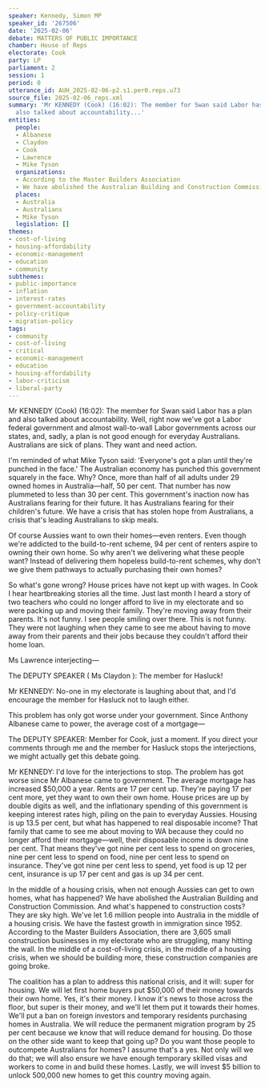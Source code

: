 ```yaml
---
speaker: Kennedy, Simon MP
speaker_id: '267506'
date: '2025-02-06'
debate: MATTERS OF PUBLIC IMPORTANCE
chamber: House of Reps
electorate: Cook
party: LP
parliament: 2
session: 1
period: 0
utterance_id: AUH_2025-02-06-p2.s1.per0.reps.u73
source_file: 2025-02-06_reps.xml
summary: 'Mr KENNEDY (Cook) (16:02): The member for Swan said Labor has a plan and
  also talked about accountability...'
entities:
  people:
  - Albanese
  - Claydon
  - Cook
  - Lawrence
  - Mike Tyson
  organizations:
  - According to the Master Builders Association
  - We have abolished the Australian Building and Construction Commission
  places:
  - Australia
  - Australians
  - Mike Tyson
  legislation: []
themes:
- cost-of-living
- housing-affordability
- economic-management
- education
- community
subthemes:
- public-importance
- inflation
- interest-rates
- government-accountability
- policy-critique
- migration-policy
tags:
- community
- cost-of-living
- critical
- economic-management
- education
- housing-affordability
- labor-criticism
- liberal-party
---
```


Mr KENNEDY (Cook) (16:02): The member for Swan said Labor has a plan and also talked about accountability. Well, right now we've got a Labor federal government and almost wall-to-wall Labor governments across our states, and, sadly, a plan is not good enough for everyday Australians. Australians are sick of plans. They want and need action.

I'm reminded of what Mike Tyson said: 'Everyone's got a plan until they're punched in the face.' The Australian economy has punched this government squarely in the face. Why? Once, more than half of all adults under 29 owned homes in Australia—half, 50 per cent. That number has now plummeted to less than 30 per cent. This government's inaction now has Australians fearing for their future. It has Australians fearing for their children's future. We have a crisis that has stolen hope from Australians, a crisis that's leading Australians to skip meals.

Of course Aussies want to own their homes—even renters. Even though we're addicted to the build-to-rent scheme, 94 per cent of renters aspire to owning their own home. So why aren't we delivering what these people want? Instead of delivering them hopeless build-to-rent schemes, why don't we give them pathways to actually purchasing their own homes?

So what's gone wrong? House prices have not kept up with wages. In Cook I hear heartbreaking stories all the time. Just last month I heard a story of two teachers who could no longer afford to live in my electorate and so were packing up and moving their family. They're moving away from their parents. It's not funny. I see people smiling over there. This is not funny. They were not laughing when they came to see me about having to move away from their parents and their jobs because they couldn't afford their home loan.

Ms Lawrence interjecting—

The DEPUTY SPEAKER ( Ms Claydon ): The member for Hasluck!

Mr KENNEDY: No-one in my electorate is laughing about that, and I'd encourage the member for Hasluck not to laugh either.

This problem has only got worse under your government. Since Anthony Albanese came to power, the average cost of a mortgage—

The DEPUTY SPEAKER: Member for Cook, just a moment. If you direct your comments through me and the member for Hasluck stops the interjections, we might actually get this debate going.

Mr KENNEDY: I'd love for the interjections to stop. The problem has got worse since Mr Albanese came to government. The average mortgage has increased $50,000 a year. Rents are 17 per cent up. They're paying 17 per cent more, yet they want to own their own home. House prices are up by double digits as well, and the inflationary spending of this government is keeping interest rates high, piling on the pain to everyday Aussies. Housing is up 13.5 per cent, but what has happened to real disposable income? That family that came to see me about moving to WA because they could no longer afford their mortgage—well, their disposable income is down nine per cent. That means they've got nine per cent less to spend on groceries, nine per cent less to spend on food, nine per cent less to spend on insurance. They've got nine per cent less to spend, yet food is up 12 per cent, insurance is up 17 per cent and gas is up 34 per cent.

In the middle of a housing crisis, when not enough Aussies can get to own homes, what has happened? We have abolished the Australian Building and Construction Commission. And what's happened to construction costs? They are sky high. We've let 1.6 million people into Australia in the middle of a housing crisis. We have the fastest growth in immigration since 1952. According to the Master Builders Association, there are 3,605 small construction businesses in my electorate who are struggling, many hitting the wall. In the middle of a cost-of-living crisis, in the middle of a housing crisis, when we should be building more, these construction companies are going broke.

The coalition has a plan to address this national crisis, and it will: super for housing. We will let first home buyers put $50,000 of their money towards their own home. Yes, it's their money. I know it's news to those across the floor, but super is their money, and we'll let them put it towards their homes. We'll put a ban on foreign investors and temporary residents purchasing homes in Australia. We will reduce the permanent migration program by 25 per cent because we know that will reduce demand for housing. Do those on the other side want to keep that going up? Do you want those people to outcompete Australians for homes? I assume that's a yes. Not only will we do that; we will also ensure we have enough temporary skilled visas and workers to come in and build these homes. Lastly, we will invest $5 billion to unlock 500,000 new homes to get this country moving again.